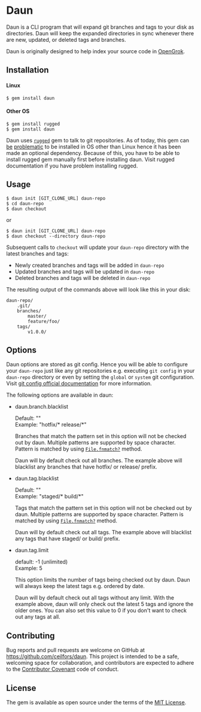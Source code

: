 # Daun

Daun is a CLI program that will expand git branches and tags to your disk
as directories. Daun will keep the expanded directories in sync whenever there are
new, updated, or deleted tags and branches.

Daun is originally designed to help index your source code in [OpenGrok](https://opengrok.github.io/OpenGrok/).

## Installation

#### Linux

    $ gem install daun

#### Other OS

    $ gem install rugged
    $ gem install daun

Daun uses [`rugged`](https://github.com/libgit2/rugged) gem to talk to git repositories. As of today, this gem
can [be](https://github.com/libgit2/rugged/issues/43)
[problematic](https://github.com/libgit2/rugged/issues/489) 
to be installed in OS other than Linux hence it has been made an optional dependency.
Because of this, you have to be able to install rugged gem manually first before
installing daun. Visit rugged documentation if you have problem installing rugged.

## Usage

    $ daun init [GIT_CLONE_URL] daun-repo
    $ cd daun-repo
    $ daun checkout
    
or

    $ daun init [GIT_CLONE_URL] daun-repo
    $ daun checkout --directory daun-repo

Subsequent calls to `checkout` will update your `daun-repo` directory with the latest
branches and tags:

- Newly created branches and tags will be added in `daun-repo`
- Updated branches and tags will be updated in `daun-repo`
- Deleted branches and tags will be deleted in `daun-repo`

The resulting output of the commands above will look like this in your
disk:

    daun-repo/
        .git/
        branches/
            master/
            feature/foo/
        tags/
            v1.0.0/
        
## Options

Daun options are stored as git config. Hence you will be able to configure your `daun-repo`
just like any git repositories e.g. executing `git config` in your `daun-repo` directory or even
by setting the `global` or `system` git configuration. Visit
[git config official documentation](https://git-scm.com/docs/git-config)
for more information.

The following options are available in daun:

* daun.branch.blacklist

    Default: ""  
    Example: "hotfix/* release/*"

    Branches that match the pattern set in this option will not be checked out by daun.
    Multiple patterns are supported by space character. Pattern is matched by using
    [`File.fnmatch?`](http://ruby-doc.org/core-1.9.3/File.html#method-c-fnmatch-3F) method.
    
    Daun will by default check out all branches. The example above will blacklist any
    branches that have hotfix/ or release/ prefix.

* daun.tag.blacklist
  
    Default: ""  
    Example: "staged/* build/*"
  
    Tags that match the pattern set in this option will not be checked out by daun.
    Multiple patterns are supported by space character. Pattern is matched by using
    [`File.fnmatch?`](http://ruby-doc.org/core-1.9.3/File.html#method-c-fnmatch-3F) method.

    Daun will by default check out all tags. The example above will blacklist any
    tags that have staged/ or build/ prefix.
  
* daun.tag.limit

    default: -1 (unlimited)  
    Example: 5

    This option limits the number of tags being checked out by daun. Daun will
    always keep the latest tags e.g. ordered by date.
    
    Daun will by default check out all tags without any limit. With the example above,
    daun will only check out the latest 5 tags and ignore the older ones. You can also
    set this value to 0 if you don't want to check out any tags at all.

## Contributing

Bug reports and pull requests are welcome on GitHub at https://github.com/ceilfors/daun. This project is intended to be a safe, welcoming space for collaboration, and contributors are expected to adhere to the [Contributor Covenant](http://contributor-covenant.org) code of conduct.


## License

The gem is available as open source under the terms of the [MIT License](http://opensource.org/licenses/MIT).
